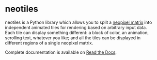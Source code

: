 # neotiles

neotiles is a Python library which allows you to split a
[neopixel matrix](https://www.adafruit.com/?q=neopixel%20matrix) into
independent animated tiles for rendering based on arbitrary input data.  Each
tile can display something different: a block of color, an animation, scrolling
text, whatever you like; and all the tiles can be displayed in different
regions of a single neopixel matrix.

Complete documentation is available on
[Read the Docs](http://neotiles.readthedocs.io).

